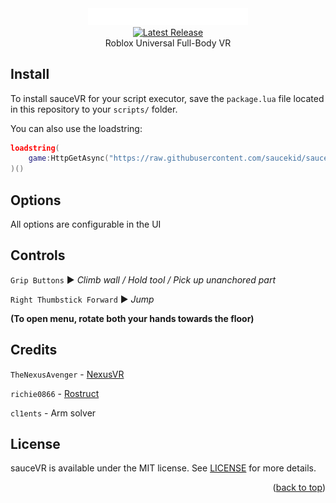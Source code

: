 <div align="center">
	<a href="https://github.com/saucekid/sauceVR"><img src="assets/images/logo.png" alt="sauceVR logo" width="256"></img></a>
	<br>
	<a href="https://github.com/richie0866/Rostruct/releases/latest"><img src="https://img.shields.io/github/v/release/saucekid/sauceVR?include_prereleases" alt="Latest Release" /></a>
	<br>
	Roblox Universal Full-Body VR
</div>


## Install

To install sauceVR for your script executor, save the `package.lua` file located in this repository to your `scripts/` folder.


You can also use the loadstring:

```lua
loadstring(
	game:HttpGetAsync("https://raw.githubusercontent.com/saucekid/sauceVR/main/package.lua")
)()
```

## Options

All options are configurable in the UI

## Controls

`Grip Buttons` ▶︎ *Climb wall / Hold tool / Pick up unanchored part*

`Right Thumbstick Forward` ▶︎ *Jump* 

**(To open menu, rotate both your hands towards the floor)**

## Credits
`TheNexusAvenger` - [NexusVR](https://github.com/TheNexusAvenger/Nexus-VR-Character-Model)

`richie0866` - [Rostruct](https://github.com/richie0866/Rostruct)

`cl1ents` - Arm solver

## License

sauceVR is available under the MIT license. See [LICENSE](https://github.com/saucekid/sauceVR/blob/main/LICENSE) for more details.

<p align="right">(<a href="#top">back to top</a>)</p>